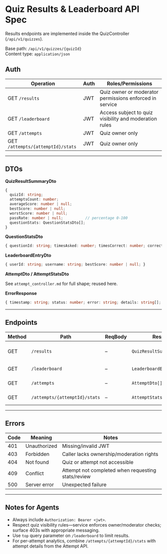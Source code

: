 # Quiz Results & Leaderboard API Spec

Results endpoints are implemented inside the QuizController (`/api/v1/quizzes`).

Base path: `/api/v1/quizzes/{quizId}`\
Content type: `application/json`

## Auth

| Operation | Auth | Roles/Permissions |
| ---------- | ---- | ----------------- |
| GET `/results` | JWT | Quiz owner or moderator permissions enforced in service |
| GET `/leaderboard` | JWT | Access subject to quiz visibility and moderation rules |
| GET `/attempts` | JWT | Quiz owner only |
| GET `/attempts/{attemptId}/stats` | JWT | Quiz owner only |

---

## DTOs

**QuizResultSummaryDto**

```ts
{
  quizId: string;
  attemptsCount: number;
  averageScore: number | null;
  bestScore: number | null;
  worstScore: number | null;
  passRate: number | null;          // percentage 0-100
  questionStats: QuestionStatsDto[];
}
```

**QuestionStatsDto**

```ts
{ questionId: string; timesAsked: number; timesCorrect: number; correctRate: number; }
```

**LeaderboardEntryDto**

```ts
{ userId: string; username: string; bestScore: number | null; }
```

**AttemptDto / AttemptStatsDto**

See `attempt_controller.md` for full shape; reused here.

**ErrorResponse**

```ts
{ timestamp: string; status: number; error: string; details: string[]; }
```

---

## Endpoints

| Method | Path | ReqBody | Resp | Auth | Notes |
| ------ | ---- | ------- | ---- | ---- | ----- |
| GET | `/results` | – | `QuizResultSummaryDto` | JWT | Aggregated metrics for quiz owner/moderator |
| GET | `/leaderboard` | – | `LeaderboardEntryDto[]` | JWT | Query `top` (default 10) |
| GET | `/attempts` | – | `AttemptDto[]` | JWT | Owner-only list of attempts |
| GET | `/attempts/{attemptId}/stats` | – | `AttemptStatsDto` | JWT | Owner-only view |

---

## Errors

| Code | Meaning | Notes |
| ---- | ------- | ----- |
| 401 | Unauthorized | Missing/invalid JWT |
| 403 | Forbidden | Caller lacks ownership/moderation rights |
| 404 | Not found | Quiz or attempt not accessible |
| 409 | Conflict | Attempt not completed when requesting stats/review |
| 500 | Server error | Unexpected failure |

---

## Notes for Agents

- Always include `Authorization: Bearer <jwt>`.
- Respect quiz visibility rules—service enforces owner/moderator checks; surface 403s with appropriate messaging.
- Use `top` query parameter on `/leaderboard` to limit results.
- For per-attempt analytics, combine `/attempts/{attemptId}/stats` with attempt details from the Attempt API.
